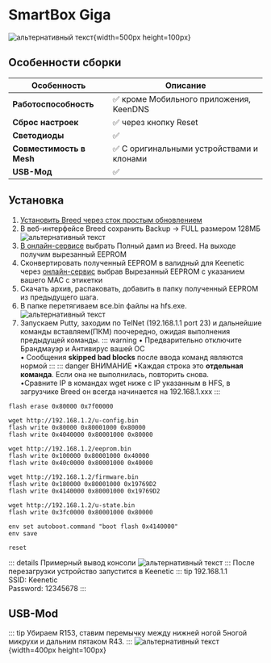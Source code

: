 # SmartBox Giga <YezBadgeWithDropdown type="keenetic" text="4.1.7" url="/assets/files/firmware/SmartBox-Giga-4.1.7.7z" :versions="[{ text: '4.0.7', url: '/assets/files/firmware/SmartBox-Giga-4.0.7.zip' }]"/>

![альтернативный текст](/assets/images/wiki/guides/SmartBox/giga.png){width=500px height=100px}

## Особенности сборки

| Особенность              | Описание                                  |
| ------------------------ | ----------------------------------------- |
| **Работоспособность**    | ✅ кроме Мобильного приложения, KeenDNS   |
| **Сброс настроек**       | ✅ через кнопку Reset                     |
| **Светодиоды**           | ✅                                        |
| **Совместимость в Mesh** | ✅ С оригинальными устройствами и клонами |
| **USB-Мод**              | ✅                                        |

## Установка

1. [Установить Breed через сток простым обновлением](https://4pda.to/forum/index.php?showtopic=943587&st=16660#entry126244599)
2. В веб-интерфейсе Breed сохранить Backup -> FULL размером 128МБ
   ![альтернативный текст](/assets/images/wiki/guides/NetisN6/breed1.jpg)
3. [В онлайн-сервисе](https://yeezyio.github.io/) выбрать Полный дамп из Breed. На выходе получим вырезанный EEPROM
4. Сконвертировать полученный EEPROM в валидный для Keenetic через [онлайн-сервис](https://yeezyio.github.io/) выбрав Вырезанный EEPROM с указанием вашего MAC с этикетки
5. Скачать архив, распаковать, добавить в папку полученный EEPROM из предыдущего шага.
6. В папке перетягиваем все.bin файлы на hfs.exe.
   ![альтернативный текст](/assets/images/wiki/guides/TP-Link-EC330/openhfs.png)
7. Запускаем Putty, заходим по TelNet (192.168.1.1 port 23) и дальнейшие команды вставляем(ПКМ) поочередно, ожидая
   выполнения предыдущей команды.
   ::: warning
   • Предварительно отключите Брандмауэр и Антивирус вашей ОС
   <br/>• Сообщения **skipped bad blocks** после ввода команд являются нормой
   :::
   ::: danger ВНИМАНИЕ
   •Каждая строка это **отдельная команда**. Если она не выполнилась, повторить снова.
   <br/>•Cравните IP в командах wget ниже с IP указанным в HFS, в загрузчике Breed он всегда начинается на
   192.168.1.xxx
   :::

```shell
flash erase 0x80000 0x7f00000

wget http://192.168.1.2/u-config.bin
flash write 0x80000 0x80001000 0x80000
flash write 0x4040000 0x80001000 0x80000

wget http://192.168.1.2/eeprom.bin
flash write 0x100000 0x80001000 0x40000
flash write 0x40c0000 0x80001000 0x40000

wget http://192.168.1.2/firmware.bin
flash write 0x180000 0x80001000 0x19769D2
flash write 0x4140000 0x80001000 0x19769D2

wget http://192.168.1.2/u-state.bin
flash write 0x3fc0000 0x80001000 0x80000

env set autoboot.command "boot flash 0x4140000"
env save

reset
```

::: details Примерный вывод консоли
![альтернативный текст](/assets/images/wiki/guides/TP-Link-EC330/breedlog.png)
:::
После перезагрузки устройство запустится в Keenetic
::: tip 192.168.1.1<br/>SSID: Keenetic<br/>Password: 12345678
:::

## USB-Mod

::: tip Убираем R153, ставим перемычку между нижней ногой 5ногой микрухи и дальним пятаком R43.
:::
![альтернативный текст](/assets/images/wiki/helpful/usb-mod/giga.jpg){width=400px height=100px}
